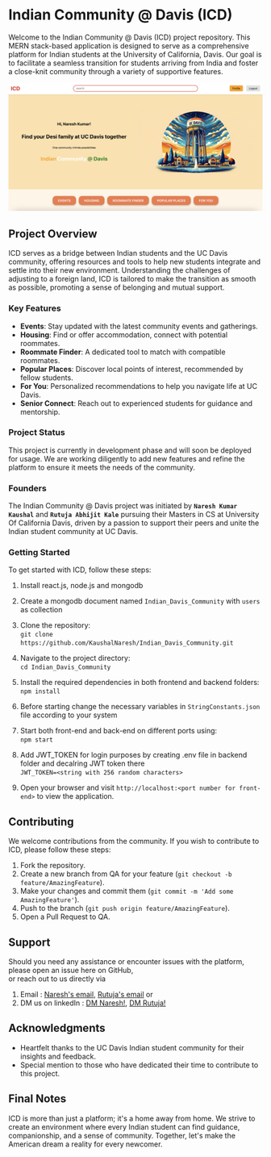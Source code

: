 # Indian Community @ Davis (ICD)

Welcome to the Indian Community @ Davis (ICD) project repository. This MERN stack-based application is designed to serve as a comprehensive platform for Indian students at the University of California, Davis. Our goal is to facilitate a seamless transition for students arriving from India and foster a close-knit community through a variety of supportive features.  

![ICD](https://github.com/KaushalNaresh/Indian_Davis_Community/blob/main/frontend/src/images/HomePage.png)

## Project Overview

ICD serves as a bridge between Indian students and the UC Davis community, offering resources and tools to help new students integrate and settle into their new environment. Understanding the challenges of adjusting to a foreign land, ICD is tailored to make the transition as smooth as possible, promoting a sense of belonging and mutual support.

### Key Features

- **Events**: Stay updated with the latest community events and gatherings.
- **Housing**: Find or offer accommodation, connect with potential roommates.
- **Roommate Finder**: A dedicated tool to match with compatible roommates.
- **Popular Places**: Discover local points of interest, recommended by fellow students.
- **For You**: Personalized recommendations to help you navigate life at UC Davis.
- **Senior Connect**: Reach out to experienced students for guidance and mentorship.

### Project Status

This project is currently in development phase and will soon be deployed for usage. We are working diligently to add new features and refine the platform to ensure it meets the needs of the community.

### Founders

The Indian Community @ Davis project was initiated by **`Naresh Kumar Kaushal`** and **`Rutuja Abhijit Kale`** pursuing their Masters in CS at University Of California Davis, driven by a passion to support their peers and unite the Indian student community at UC Davis.


### Getting Started

To get started with ICD, follow these steps:

1. Install react.js, node.js and mongodb

2. Create a mongodb document named `Indian_Davis_Community` with `users` as collection

3. Clone the repository:  
`git clone https://github.com/KaushalNaresh/Indian_Davis_Community.git`

4. Navigate to the project directory:  
`cd Indian_Davis_Community`

5. Install the required dependencies in both frontend and backend folders:  
`npm install`

6. Before starting change the necessary variables in `StringConstants.json` file according to your system

7. Start both front-end and back-end on different ports using:  
`npm start`

8. Add JWT_TOKEN for login purposes by creating .env file in backend folder and decalring JWT token there  
`JWT_TOKEN=<string with 256 random characters>`

9. Open your browser and visit `http://localhost:<port number for front-end>` to view the application.

## Contributing

We welcome contributions from the community. If you wish to contribute to ICD, please follow these steps:

1. Fork the repository.
2. Create a new branch from QA for your feature (`git checkout -b feature/AmazingFeature`).
3. Make your changes and commit them (`git commit -m 'Add some AmazingFeature'`).
4. Push to the branch (`git push origin feature/AmazingFeature`).
5. Open a Pull Request to QA.

## Support

Should you need any assistance or encounter issues with the platform, please open an issue here on GitHub,  
or reach out to us directly via  
1. Email : [Naresh's email](mailto:nkkaushal@ucdavis.edu), [Rutuja's email](mailto:rakale@ucdavis.edu) or  
2. DM us on linkedIn : [DM Naresh!](https://www.linkedin.com/in/nareshkumarkaushal/), [DM Rutuja!](https://www.linkedin.com/in/rutuja-abhijit-kale/)

<!-- ## License

This project is licensed under the MIT License - see the LICENSE.md file for details. -->

## Acknowledgments

- Heartfelt thanks to the UC Davis Indian student community for their insights and feedback.
- Special mention to those who have dedicated their time to contribute to this project.

## Final Notes

ICD is more than just a platform; it's a home away from home. We strive to create an environment where every Indian student can find guidance, companionship, and a sense of community. Together, let's make the American dream a reality for every newcomer.